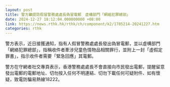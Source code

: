 ```yaml
---
layout: post
title: 警方籲提防假冒警務處處長偽冒電郵　虛構部門「網絡犯罪總部」
date: 2024-12-27 18:12:04.000000000 +08:00
link: https://news.rthk.hk/rthk/ch/component/k2/1785214-20241227.htm
categories: rthk
---
```


警方表示，近日接獲通知，指有人假冒警務處處長發出偽冒電郵，並以虛構部門「網絡犯罪總部」，指稱收件者牽涉兒童色情物品相關罪行，並附上一封「虛假定罪書」，指示收件者需要「緊急回應」其電郵。

警方在守網者社交專頁表示，香港警務處處長不會直接向市民發出電郵，提醒留意發出電郵的電郵地址、切勿按入任何不明連結、切勿下載任何可疑附件、如有懷疑，致電防騙易熱線18222。
